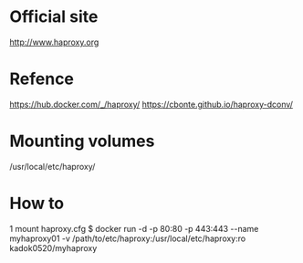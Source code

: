 # Official site
http://www.haproxy.org

# Refence
https://hub.docker.com/_/haproxy/
https://cbonte.github.io/haproxy-dconv/

# Mounting volumes
/usr/local/etc/haproxy/

# How to
1 mount haproxy.cfg
$ docker run -d -p 80:80 -p 443:443 --name myhaproxy01 -v /path/to/etc/haproxy:/usr/local/etc/haproxy:ro kadok0520/myhaproxy

